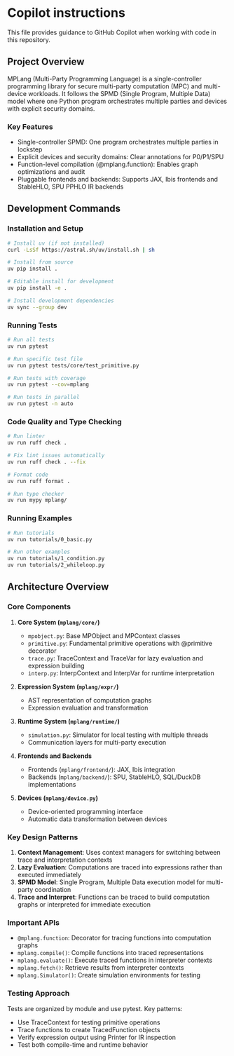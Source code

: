 # Copilot instructions

This file provides guidance to GitHub Copilot when working with code in this repository.

## Project Overview

MPLang (Multi-Party Programming Language) is a single-controller programming library for secure multi-party computation (MPC) and multi-device workloads. It follows the SPMD (Single Program, Multiple Data) model where one Python program orchestrates multiple parties and devices with explicit security domains.

### Key Features
- Single-controller SPMD: One program orchestrates multiple parties in lockstep
- Explicit devices and security domains: Clear annotations for P0/P1/SPU
- Function-level compilation (@mplang.function): Enables graph optimizations and audit
- Pluggable frontends and backends: Supports JAX, Ibis frontends and StableHLO, SPU PPHLO IR backends

## Development Commands

### Installation and Setup
```bash
# Install uv (if not installed)
curl -LsSf https://astral.sh/uv/install.sh | sh

# Install from source
uv pip install .

# Editable install for development
uv pip install -e .

# Install development dependencies
uv sync --group dev
```

### Running Tests
```bash
# Run all tests
uv run pytest

# Run specific test file
uv run pytest tests/core/test_primitive.py

# Run tests with coverage
uv run pytest --cov=mplang

# Run tests in parallel
uv run pytest -n auto
```

### Code Quality and Type Checking
```bash
# Run linter
uv run ruff check .

# Fix lint issues automatically
uv run ruff check . --fix

# Format code
uv run ruff format .

# Run type checker
uv run mypy mplang/
```

### Running Examples
```bash
# Run tutorials
uv run tutorials/0_basic.py

# Run other examples
uv run tutorials/1_condition.py
uv run tutorials/2_whileloop.py
```

## Architecture Overview

### Core Components

1. **Core System (`mplang/core/`)**
   - `mpobject.py`: Base MPObject and MPContext classes
   - `primitive.py`: Fundamental primitive operations with @primitive decorator
   - `trace.py`: TraceContext and TraceVar for lazy evaluation and expression building
   - `interp.py`: InterpContext and InterpVar for runtime interpretation

2. **Expression System (`mplang/expr/`)**
   - AST representation of computation graphs
   - Expression evaluation and transformation

3. **Runtime System (`mplang/runtime/`)**
   - `simulation.py`: Simulator for local testing with multiple threads
   - Communication layers for multi-party execution

4. **Frontends and Backends**
   - Frontends (`mplang/frontend/`): JAX, Ibis integration
   - Backends (`mplang/backend/`): SPU, StableHLO, SQL/DuckDB implementations

5. **Devices (`mplang/device.py`)**
   - Device-oriented programming interface
   - Automatic data transformation between devices

### Key Design Patterns

1. **Context Management**: Uses context managers for switching between trace and interpretation contexts
2. **Lazy Evaluation**: Computations are traced into expressions rather than executed immediately
3. **SPMD Model**: Single Program, Multiple Data execution model for multi-party coordination
4. **Trace and Interpret**: Functions can be traced to build computation graphs or interpreted for immediate execution

### Important APIs

- `@mplang.function`: Decorator for tracing functions into computation graphs
- `mplang.compile()`: Compile functions into traced representations
- `mplang.evaluate()`: Execute traced functions in interpreter contexts
- `mplang.fetch()`: Retrieve results from interpreter contexts
- `mplang.Simulator()`: Create simulation environments for testing

### Testing Approach

Tests are organized by module and use pytest. Key patterns:
- Use TraceContext for testing primitive operations
- Trace functions to create TracedFunction objects
- Verify expression output using Printer for IR inspection
- Test both compile-time and runtime behavior
